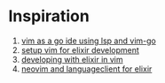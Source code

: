 # Inspiration

1. [vim as a go ide using lsp and vim-go][0]
1. [setup vim for elixir development][1]
1. [developing with elixir in vim][2]
1. [neovim and languageclient for elixir][3]

[0]: https://octetz.com/posts/vim-as-go-ide
[1]: https://medium.com/@siever/setup-vim-for-elixir-development-280a01150152
[2]: https://www.rockyourcode.com/developing-with-elixir-in-vim
[3]: https://dev.to/sophiabrandt/neovim-and-languageclient-for-elixir-1p8b
